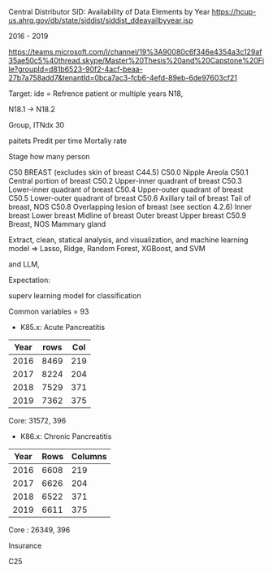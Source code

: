 Central Distributor SID: Availability of Data Elements by Year
https://hcup-us.ahrq.gov/db/state/siddist/siddist_ddeavailbyyear.jsp

2016 - 2019


https://teams.microsoft.com/l/channel/19%3A90080c6f346e4354a3c129af35ae50c5%40thread.skype/Master%20Thesis%20and%20Capstone%20File?groupId=d81b6523-90f2-4acf-beaa-27b7a758add7&tenantId=0bca7ac3-fcb6-4efd-89eb-6de97603cf21




Target: 
ide = Refrence patient or multiple years N18, 

N18.1 -> N18.2


Group, ITNdx 30

paitets 
Predit per time
Mortaliy rate


Stage how many person





C50 BREAST (excludes skin of breast C44.5)
C50.0 Nipple
Areola
C50.1 Central portion of breast
C50.2 Upper-inner quadrant of breast
C50.3 Lower-inner quadrant of breast
C50.4 Upper-outer quadrant of breast
C50.5 Lower-outer quadrant of breast
C50.6 Axillary tail of breast
Tail of breast, NOS
C50.8 Overlapping lesion of breast
(see section 4.2.6)
Inner breast
Lower breast
Midline of breast
Outer breast
Upper breast
C50.9 Breast, NOS
Mammary gland


Extract, clean, statical analysis, and visualization, and machine learning model =>  Lasso, Ridge, Random Forest, XGBoost, and SVM

and 
LLM,

Expectation:


superv learning model for classification



Common variables = 93

- K85.x: Acute Pancreatitis

| Year | rows | Col | 
|------|------|-----|
| 2016 | 8469 | 219 | 
| 2017 | 8224 | 204 | 
| 2018 | 7529 | 371 |
| 2019 | 7362 | 375 |

Core: 31572, 396


- K86.x: Chronic Pancreatitis

| Year | Rows | Columns |
|------|------|---------|
| 2016 | 6608 | 219     |
| 2017 | 6626 | 204     |
| 2018 | 6522 | 371     |
| 2019 | 6611 | 375     |

Core : 26349, 396


Insurance 

C25